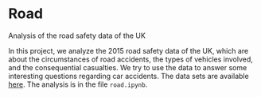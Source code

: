 # Road
Analysis of the road safety data of the UK

In this project, we analyze the 2015 road safety data of the UK, which are about the circumstances of road accidents, the types of vehicles involved, and the consequential casualties. We try to use the data to answer some interesting questions regarding car accidents. The data sets are available [here](https://data.gov.uk/dataset/road-accidents-safety-data). The analysis is in the file `road.ipynb`.
